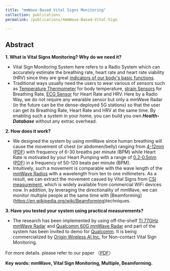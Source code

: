 ```yaml
---
title: "mmWave-Based Vital Signs Monitoring"
collection: publications
permalink: /publications/4mmWave-Based-Vital-Sign

---
```


## Abstract
<b> 1. What is Vital Signs Monitoring? Why do we need it?</b> <br>
  * Vital Sign Monitoring System here refers to a Radio System which can accurately estimate the breathing rate, heart rate and heart rate viability (HRV) since they are great [indicators of our body's basic functions](https://www.hopkinsmedicine.org/health/conditions-and-diseases/vital-signs-body-temperature-pulse-rate-respiration-rate-blood-pressure). <br>
  * Traditional ways usually need the users to wear various of sensors such as [Temperature Thermometer](https://en.wikipedia.org/wiki/Medical_thermometer) for body temperature, [strain Sensors](https://www.nature.com/articles/s41746-019-0083-3) for Breathing Rate, [ECG Sensor](https://en.wikipedia.org/wiki/Electrocardiography) for Heart Rate and HRV. Here by a Radio Way, we do not require any wearable sensor but only a mmWave Radar (in the future can be the dense-deployed 5G stations) so that the user can get its Breathing Rate, Heart Rate and HRV at the same time. By enabling such a system in your home, you can build you own ***Health-Database*** without any extrac overhead.

<b> 2. How does it work?  </b> <br>
  * We designed the system by using mmWave since human breathing will cause the movement of chest (or abdomen/belly) ranging from [4-12mm](https://www.ncbi.nlm.nih.gov/pmc/articles/PMC4035586/) ([PDF](https://xiaolu1263.github.io/files/2014-ChestMovment.pdf)) with frequency of 6-30 breaths per minute (BPM) while Heart Rate is motivated by your Heart Pumping with a range of [0.2-0.5mm](https://www.ncbi.nlm.nih.gov/pmc/articles/PMC4035586/) ([PDF](https://xiaolu1263.github.io/files/2014-ChestMovment.pdf)) in a frequency of 50-120 beats per minute (BPM). <br>
  *  Intuitively, such a movement is comparable with the wave length of the [mmWave Radios](https://en.wikipedia.org/wiki/Extremely_high_frequency) with a wavelength from ten to one millimeters. As a result, we can extract the movement casued by Vital Signs from [CSI measurement](https://xiaolu1263.github.io/publications/2Wireless-Vital-Sign), which is widely available from commercial WiFi devices now. In addition, by leveraging the directionality of mmWave, we can monitor multiple people at the same time with [Beamforming] (https://en.wikipedia.org/wiki/Beamforming)techniques.

<b> 3. Have you tested your system using practical measurements? </b>
  *  The research has been implemented by using off-the-shelf [TI 77GHz mmWave Radar](https://www.ti.com/tool/IWR1843BOOST) and [Qualcomm 60G mmWave Radar](https://www.qualcomm.com/products/qca9500) and part of the system has been invited to demo for [Qualcomm](https://www.qualcomm.com/). It is being commercialized by [Origin Wireless AI Inc.](https://www.originwirelessai.com/) for Non-contact Vital Sign Monitoring.<br>

For more details. please refer to our paper （[PDF](https://xiaolu1263.github.io/files/mmHRV.pdf)）

<b> Key words: mmWave, Vital Sign Monitoring, Multiple, Beamforming.</b>
